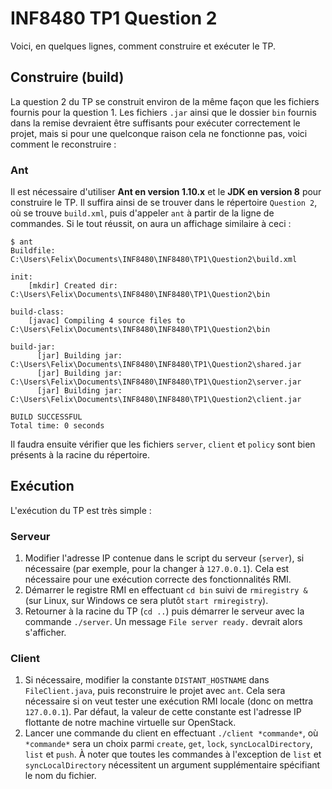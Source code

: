# INF8480 TP1 Question 2

Voici, en quelques lignes, comment construire et exécuter le TP.

## Construire (build)

La question 2 du TP se construit environ de la même façon que les fichiers fournis pour la question 1. Les fichiers `.jar` ainsi que le dossier `bin` fournis dans la remise devraient être suffisants pour exécuter correctement le projet, mais si pour une quelconque raison cela ne fonctionne pas, voici comment le reconstruire :

### Ant

Il est nécessaire d'utiliser **Ant en version 1.10.x** et le **JDK en version 8** pour construire le TP. Il suffira ainsi de se trouver dans le répertoire `Question 2`, où se trouve `build.xml`, puis d'appeler `ant` à partir de la ligne de commandes. Si le tout réussit, on aura un affichage similaire à ceci :

```
$ ant
Buildfile: C:\Users\Felix\Documents\INF8480\INF8480\TP1\Question2\build.xml

init:
    [mkdir] Created dir: C:\Users\Felix\Documents\INF8480\INF8480\TP1\Question2\bin

build-class:
    [javac] Compiling 4 source files to C:\Users\Felix\Documents\INF8480\INF8480\TP1\Question2\bin

build-jar:
      [jar] Building jar: C:\Users\Felix\Documents\INF8480\INF8480\TP1\Question2\shared.jar
      [jar] Building jar: C:\Users\Felix\Documents\INF8480\INF8480\TP1\Question2\server.jar
      [jar] Building jar: C:\Users\Felix\Documents\INF8480\INF8480\TP1\Question2\client.jar

BUILD SUCCESSFUL
Total time: 0 seconds
```
Il faudra ensuite vérifier que les fichiers `server`, `client` et `policy` sont bien présents à la racine du répertoire.

## Exécution

L'exécution du TP est très simple :

### Serveur

1. Modifier l'adresse IP contenue dans le script du serveur (`server`), si nécessaire (par exemple, pour la changer à `127.0.0.1`). Cela est nécessaire pour une exécution correcte des fonctionnalités RMI.
2. Démarrer le registre RMI en effectuant `cd bin` suivi de `rmiregistry &` (sur Linux, sur Windows ce sera plutôt `start rmiregistry`).
3. Retourner à la racine du TP (`cd ..`) puis démarrer le serveur avec la commande `./server`. Un message `File server ready.` devrait alors s'afficher.

### Client

1. Si nécessaire, modifier la constante `DISTANT_HOSTNAME` dans `FileClient.java`, puis reconstruire le projet avec `ant`. Cela sera nécessaire si on veut tester une exécution RMI locale (donc on mettra `127.0.0.1`). Par défaut, la valeur de cette constante est l'adresse IP flottante de notre machine virtuelle sur OpenStack.
2. Lancer une commande du client en effectuant `./client *commande*`, où `*commande*` sera un choix parmi `create`, `get`, `lock`, `syncLocalDirectory`, `list` et `push`. À noter que toutes les commandes à l'exception de `list` et `syncLocalDirectory` nécessitent un argument supplémentaire spécifiant le nom du fichier.
